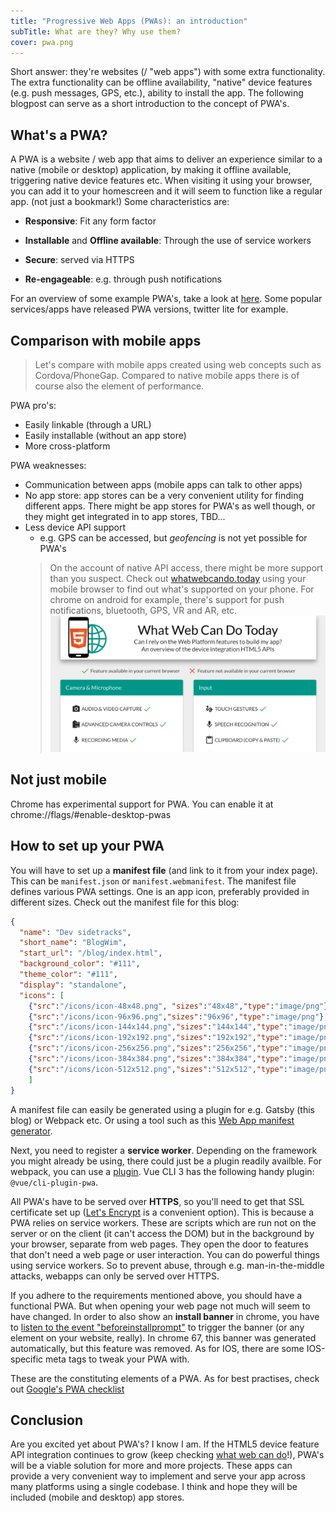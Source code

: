 ```yaml
---
title: "Progressive Web Apps (PWAs): an introduction"
subTitle: What are they? Why use them?
cover: pwa.png
---
```


Short answer: they're websites (/ "web apps") with some extra functionality. The extra functionality can be offline availability, "native" device features (e.g. push messages, GPS, etc.), ability to install the app. The following blogpost can serve as a short introduction to the concept of PWA's.

## What's a PWA?

A PWA is a website / web app that aims to deliver an experience similar to a native (mobile or desktop) application, by making it offline available, triggering native device features etc. When visiting it using your browser, you can add it to your homescreen and it will seem to function like a regular app. (not just a bookmark!) Some characteristics are:

* **Responsive**: Fit any form factor

* **Installable** and **Offline available**: Through the use of service workers

* **Secure**: served via HTTPS

* **Re-engageable**: e.g. through push notifications

For an overview of some example PWA's, take a look at [here](https://pwa.rocks/). Some popular services/apps have released PWA versions, twitter lite for example.

## Comparison with mobile apps

> Let's compare with mobile apps created using web concepts such as Cordova/PhoneGap.
> Compared to native mobile apps there is of course also the element of performance.

PWA pro's:
+ Easily linkable (through a URL)
+ Easily installable (without an app store)
+ More cross-platform

PWA weaknesses:
- Communication between apps (mobile apps can talk to other apps)
- No app store: app stores can be a very convenient utility for finding different apps. There might be app stores for PWA's as well though, or they might get integrated in to app stores, TBD...
- Less device API support
  + e.g. GPS can be accessed, but *geofencing* is not yet possible for PWA's
  > On the account of native API access, there might be more support than you suspect. Check out [whatwebcando.today](https://whatwebcando.today/) using your mobile browser to find out what's supported on your phone. For chrome on android for example, there's support for push notifications, bluetooth, GPS, VR and AR, etc.
![Whatweb](./whatweb.png)

## Not just mobile

Chrome has experimental support for PWA. You can enable it at chrome://flags/#enable-desktop-pwas 

## How to set up your PWA

You will have to set up a **manifest file** (and link to it from your index page). This can be `manifest.json` or `manifest.webmanifest`. The manifest file defines various PWA settings. One is an app icon, preferably provided in different sizes. Check out the manifest file for this blog:

```json
{
  "name": "Dev sidetracks",
  "short_name": "BlogWim",
  "start_url": "/blog/index.html",
  "background_color": "#111",
  "theme_color": "#111",
  "display": "standalone",
  "icons": [
    {"src":"/icons/icon-48x48.png", "sizes":"48x48","type":"image/png"},
    {"src":"/icons/icon-96x96.png","sizes":"96x96","type":"image/png"},
    {"src":"/icons/icon-144x144.png","sizes":"144x144","type":"image/png"},
    {"src":"/icons/icon-192x192.png","sizes":"192x192","type":"image/png"},
    {"src":"/icons/icon-256x256.png","sizes":"256x256","type":"image/png"},
    {"src":"/icons/icon-384x384.png","sizes":"384x384","type":"image/png"},
    {"src":"/icons/icon-512x512.png","sizes":"512x512","type":"image/png"}
    ]
}
```
A manifest file can easily be generated using a plugin for e.g. Gatsby (this blog) or Webpack etc. Or using a tool such as this [Web App manifest generator](https://app-manifest.firebaseapp.com/).

Next, you need to register a **service worker**. Depending on the framework you might already be using, there could just be a plugin readily availble. For webpack, you can use a [plugin](https://github.com/GoogleChromeLabs/sw-precache). Vue CLI 3 has the following handy plugin: `@vue/cli-plugin-pwa`.

All PWA's have to be served over **HTTPS**, so you'll need to get that SSL certificate set up ([Let's Encrypt](https://letsencrypt.org/) is a convenient option). This is because a PWA relies on service workers. These are scripts which are run not on the server or on the client (it can't access the DOM) but in the background by your browser, separate from web pages. They open the door to features that don't need a web page or user interaction. You can do powerful things using service workers. So to prevent abuse, through e.g. man-in-the-middle attacks, webapps can only be served over HTTPS.

If you adhere to the requirements mentioned above, you should have a functional PWA. But when opening your web page not much will seem to have changed. In order to also show an **install banner** in chrome, you have to [listen to the event "beforeinstallprompt"](https://developers.google.com/web/fundamentals/app-install-banners/#listen_for_beforeinstallprompt) to trigger the banner (or any element on your website, really). In chrome 67, this banner was generated automatically, but this feature was removed. As for IOS, there are some IOS-specific meta tags to tweak your PWA with.

These are the constituting elements of a PWA. As for best practises, check out [Google's PWA checklist](https://developers.google.com/web/progressive-web-apps/checklist)

## Conclusion

Are you excited yet about PWA's? I know I am. If the HTML5 device feature API integration continues to grow (keep checking [what web can do](https://whatwebcando.today/)!), PWA's will be a viable solution for more and more projects. These apps can provide a very convenient way to implement and serve your app across many platforms using a single codebase. I think and hope they will be included (mobile and desktop) app stores.
